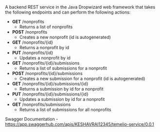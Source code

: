 A backend REST service in the Java Dropwizard web framework that takes the following endpoints and can perform the
following actions:

- **GET** /nonprofits
    - Returns a list of nonprofits
- **POST** /nonprofits
    - Creates a new nonprofit (id is autogenerated)
- **GET** /nonprofits/{id}
    - Returns a nonprofit by id
- **PUT** /nonprofits/{id}
    - Updates a nonprofit by id
- **GET** /nonprofits/{id}/submissions
    - Returns a list of submissions for a nonprofit
- **POST** /nonprofits/{id}/submissions
    - Creates a new submission for a nonprofit (id is autogenerated)
- **GET** /nonprofits/{id}/submissions/{id}
    - Returns a submission by id for a nonprofit
- **PUT** /nonprofits/{id}/submissions/{id}
    - Updates a submission by id for a nonprofit
- **GET** /nonprofits/submissions
    - Returns a list of submissions for all nonprofits

Swagger Documentation - https://app.swaggerhub.com/apis/KESHAVRAI12345/temelio-service/0.0.1
